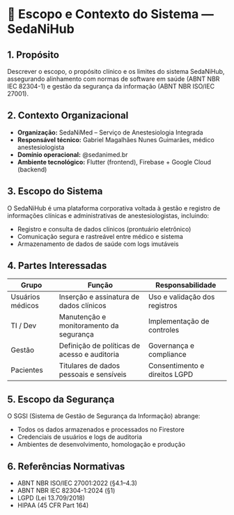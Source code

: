 # 🧭 Escopo e Contexto do Sistema — SedaNiHub

## 1. Propósito
Descrever o escopo, o propósito clínico e os limites do sistema SedaNiHub, assegurando alinhamento com normas de software em saúde (ABNT NBR IEC 82304-1) e gestão da segurança da informação (ABNT NBR ISO/IEC 27001).

## 2. Contexto Organizacional
- **Organização:** SedaNiMed – Serviço de Anestesiologia Integrada  
- **Responsável técnico:** Gabriel Magalhães Nunes Guimarães, médico anestesiologista  
- **Domínio operacional:** @sedanimed.br  
- **Ambiente tecnológico:** Flutter (frontend), Firebase + Google Cloud (backend)

## 3. Escopo do Sistema
O SedaNiHub é uma plataforma corporativa voltada à gestão e registro de informações clínicas e administrativas de anestesiologistas, incluindo:
- Registro e consulta de dados clínicos (prontuário eletrônico)
- Comunicação segura e rastreável entre médico e sistema
- Armazenamento de dados de saúde com logs imutáveis

## 4. Partes Interessadas
| Grupo | Função | Responsabilidade |
|--------|--------|------------------|
| Usuários médicos | Inserção e assinatura de dados clínicos | Uso e validação dos registros |
| TI / Dev | Manutenção e monitoramento da segurança | Implementação de controles |
| Gestão | Definição de políticas de acesso e auditoria | Governança e compliance |
| Pacientes | Titulares de dados pessoais e sensíveis | Consentimento e direitos LGPD |

## 5. Escopo da Segurança
O SGSI (Sistema de Gestão de Segurança da Informação) abrange:
- Todos os dados armazenados e processados no Firestore
- Credenciais de usuários e logs de auditoria
- Ambientes de desenvolvimento, homologação e produção

## 6. Referências Normativas
- ABNT NBR ISO/IEC 27001:2022 (§4.1–4.3)
- ABNT NBR IEC 82304-1:2024 (§1)
- LGPD (Lei 13.709/2018)
- HIPAA (45 CFR Part 164)
